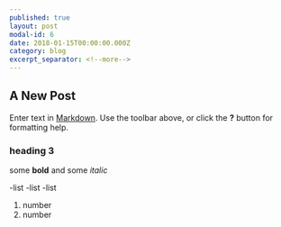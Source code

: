```yaml
---
published: true
layout: post
modal-id: 6
date: 2018-01-15T00:00:00.000Z
category: blog
excerpt_separator: <!--more-->
---
```

## A New Post

Enter text in [Markdown](http://daringfireball.net/projects/markdown/). Use the toolbar above, or click the **?** button for formatting help.
### heading 3

some **bold** and some _italic_

-list
-list
-list

1. number
2. number
